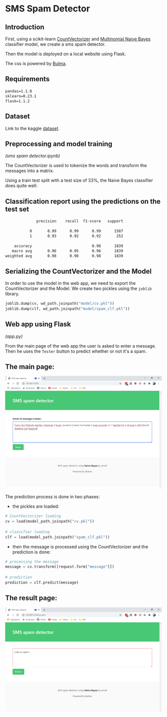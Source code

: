 # SMS Spam Detector

## Introduction
First, using a scikit-learn [CountVectorizer](https://scikit-learn.org/stable/modules/generated/sklearn.feature_extraction.text.CountVectorizer.html) and [Multinomial Naive Bayes](https://scikit-learn.org/stable/modules/generated/sklearn.naive_bayes.MultinomialNB.html) classifier model,
we create a sms spam detector.

Then the model is deployed on a local website using Flask.

The css is powered by [Bulma](https://bulma.io/).

## Requirements
```
pandas=1.1.0
sklearn=0.23.1
flask=1.1.2
```

## Dataset
Link to the kaggle [dataset](https://www.kaggle.com/uciml/sms-spam-collection-dataset).

## Preprocessing and model training
_(sms spam detector.ipynb)_

The CountVectorizer is used to tokenize the words and transform the messages
into a matrix.

Using a train test split with a test size of 33%, the Naive Bayes classifier does quite well:

## Classification report using the predictions on the test set
```
              precision    recall  f1-score   support

           0       0.99      0.99      0.99      1587
           1       0.93      0.92      0.92       252

    accuracy                           0.98      1839
   macro avg       0.96      0.95      0.96      1839
weighted avg       0.98      0.98      0.98      1839
```
## Serializing the CountVectorizer and the Model

In order to use the model in the web app, we need to export the CountVectorizer and the Model.
We create two pickles using the `joblib` library.

```python
joblib.dump(cv, wd_path.joinpath("model/cv.pkl"))
joblib.dump(clf, wd_path.joinpath("model/spam_clf.pkl"))
```

## Web app using Flask
_(app.py)_

From the main page of the web app the user is asked to enter a message.
Then he uses the `Tester` button to predict whether or not it's a spam.

## The main page:
![alt text](./images/sms_spam_message.png)

The prediction process is done in two phases:
* the pickles are loaded:
```python
# CountVectorizer loading
cv = load(model_path.joinpath("cv.pkl"))

# classifier loading
clf = load(model_path.joinpath("spam_clf.pkl"))
```
* then the message is processed using the CountVectorizer and the prediction is done:
```python
# processing the message
message = cv.transform([request.form["message"]])

# prediction
prediction = clf.predict(message)
```
## The result page:
![alt text](./images/sms_spam_prediction.png)       
